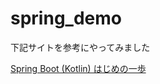 # spring_demo

下記サイトを参考にやってみました

[Spring Boot (Kotlin) はじめの一歩](https://qiita.com/Yuki10/items/aef152f300a500b85725)
